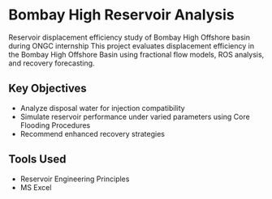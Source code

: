 # Bombay High Reservoir Analysis
Reservoir displacement efficiency study of Bombay High Offshore basin during ONGC internship
This project evaluates displacement efficiency in the Bombay High Offshore Basin using fractional flow models, ROS analysis, and recovery forecasting.

## Key Objectives
- Analyze disposal water for injection compatibility
- Simulate reservoir performance under varied parameters using Core Flooding Procedures
- Recommend enhanced recovery strategies

## Tools Used
- Reservoir Engineering Principles
- MS Excel
